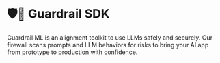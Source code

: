 # 🛡️🔗 Guardrail SDK
Guardrail ML is an alignment toolkit to use LLMs safely and securely. Our firewall scans prompts and LLM behaviors for risks to bring your AI app from prototype to production with confidence.
